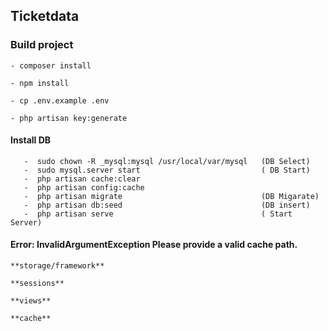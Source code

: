 
## Ticketdata

  

### Build project

	- composer install

	- npm install

	- cp .env.example .env

	- php artisan key:generate
   #### Install DB
	   -  sudo chown -R _mysql:mysql /usr/local/var/mysql   (DB Select)
	   -  sudo mysql.server start                           ( DB Start)
	   -  php artisan cache:clear
	   -  php artisan config:cache
	   -  php artisan migrate                               (DB Migarate)
	   -  php artisan db:seed                               (DB insert)
	   -  php artisan serve                                 ( Start Server)

#### Error: InvalidArgumentException Please provide a valid cache path.
	**storage/framework**

	**sessions**

	**views**

	**cache**